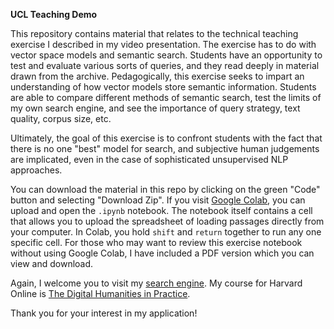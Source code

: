 **UCL Teaching Demo**

This repository contains material that relates to the technical teaching exercise I described in my video presentation. The exercise has to do with vector space models and semantic search. Students have an opportunity to test and evaluate various sorts of queries, and they read deeply in material drawn from the archive. Pedagogically, this exercise seeks to impart an understanding of how vector models store semantic information. Students are able to compare different methods of semantic search, test the limits of my own search engine, and see the importance of query strategy, text quality, corpus size, etc.  

Ultimately, the goal of this exercise is to confront students with the fact that there is no one "best" model for search, and subjective human judgements are implicated, even in the case of sophisticated unsupervised NLP approaches.

You can download the material in this repo by clicking on the green "Code" button and selecting "Download Zip". If you visit [Google Colab](https://colab.google/), you can upload and open the `.ipynb` notebook. The notebook itself contains a cell that allows you to upload the spreadsheet of loading passages directly from your computer. In Colab, you hold `shift` and `return` together to run any one specific cell. For those who may want to review this exercise notebook without using Google Colab, I have included a PDF version which you can view and download.

Again, I welcome you to visit my [search engine](https://conceptsearch.fas.harvard.edu/).
My course for Harvard Online is [The Digital Humanities in Practice](https://pll.harvard.edu/course/digital-humanities-practice-research-questions-results).

Thank you for your interest in my application!
